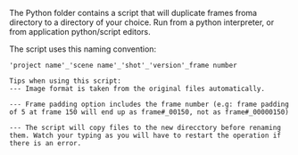 The Python folder contains a script that will duplicate frames froma  directory to a directory of your choice.
Run from a python interpreter, or from application python/script editors.

The script uses this naming convention:
```````````````````````````````````````
'project name'_'scene name'_'shot'_'version'_frame number

Tips when using this script: 
--- Image format is taken from the original files automatically. 

--- Frame padding option includes the frame number (e.g: frame padding of 5 at frame 150 will end up as frame#_00150, not as frame#_00000150)

--- The script will copy files to the new direcctory before renaming them. Watch your typing as you will have to restart the operation if there is an error.